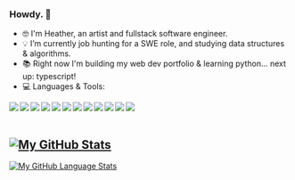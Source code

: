 ### Howdy. 👋

- :nerd_face: I'm Heather, an artist and fullstack software engineer.
- :bulb: I’m currently job hunting for a SWE role, and studying data structures & algorithms.
- :books: Right now I'm building my web dev portfolio & learning python... next up: typescript!
- :computer: Languages & Tools:

<img align="left" img src="https://img.icons8.com/dusk/50/000000/javascript-logo.png"/>
<img align="left" img src="https://img.icons8.com/dusk/50/000000/html-5.png"/>
<img align="left" img src="https://img.icons8.com/dusk/50/000000/css3.png"/>
<img align="left" img src="https://img.icons8.com/dusk/50/000000/react.png"/>
<img align="left" img src="https://img.icons8.com/color/50/000000/redux.png"/>
<img align="left" img src="https://img.icons8.com/color/50/000000/nodejs.png"/>
<img align="left" img src="https://img.icons8.com/nolan/50/git.png"/>
<img align="left" img src="https://img.icons8.com/dusk/50/000000/github.png"/>
<img align="left" img src="https://img.icons8.com/nolan/50/heroku.png"/>
<img align="left" img src="https://img.icons8.com/color/50/000000/postgreesql.png"/>
<img align="left" img src="https://img.icons8.com/dusk/50/000000/webpack.png"/>
<img align="left" img src="https://img.icons8.com/external-tal-revivo-color-tal-revivo/50/000000/external-firebase-a-googles-mobile-platform-that-helps-you-quickly-develop-high-quality-apps-logo-color-tal-revivo.png"/>

<br></br>

[![My GitHub Stats](https://github-readme-stats.vercel.app/api/?username=HTHR-WHT&count_private=true&theme=calm&show_icons=true)]()
- 
[![My GitHub Language Stats](https://github-readme-stats.vercel.app/api/top-langs/?username=HTHR-WHT&layout=compact&langs_count=5&theme=calm)]()

